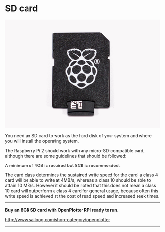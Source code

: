 # SD card

![](../en/sd.png)

You need an SD card to work as the hard disk of your system and where you will install the operating system.

The Raspberry Pi 2 should work with any micro-SD-compatible card, although there are some guidelines that should be followed:

A minimum of 4GB is required but 8GB is recommended.

The card class determines the sustained write speed for the card; a class 4 card will be able to write at 4MB/s, whereas a class 10 should be able to attain 10 MB/s. However it should be noted that this does not mean a class 10 card will outperform a class 4 card for general usage, because often this write speed is achieved at the cost of read speed and increased seek times.

---

**Buy an 8GB SD card with OpenPlotter RPI ready to run.**

http://www.sailoog.com/shop-category/openplotter

---